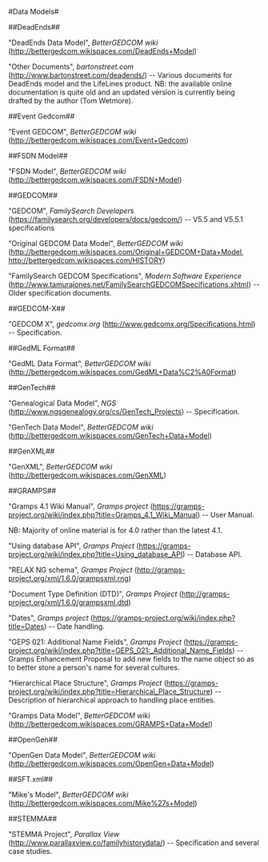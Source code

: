 #Data Models#

##DeadEnds##

"DeadEnds Data Model", *BetterGEDCOM wiki* (http://bettergedcom.wikispaces.com/DeadEnds+Model)

"Other Documents", *bartonstreet.com* (http://www.bartonstreet.com/deadends/) -- Various documents for DeadEnds model and the LifeLines product. NB: the available online documentation is quite old and an updated version is currently being drafted by the author (Tom Wetmore).

##Event Gedcom##

"Event GEDCOM", *BetterGEDCOM wiki* (http://bettergedcom.wikispaces.com/Event+Gedcom)

##FSDN Model##

"FSDN Model", *BetterGEDCOM wiki* (http://bettergedcom.wikispaces.com/FSDN+Model)

##GEDCOM##

"GEDCOM", *FamilySearch Developers* (https://familysearch.org/developers/docs/gedcom/) -- V5.5 and V5.5.1 specifications

"Original GEDCOM Data Model", *BetterGEDCOM wiki* (http://bettergedcom.wikispaces.com/Original+GEDCOM+Data+Model, http://bettergedcom.wikispaces.com/HISTORY)

"FamilySearch GEDCOM Specifications", *Modern Software Experience* (http://www.tamurajones.net/FamilySearchGEDCOMSpecifications.xhtml) -- Older specification documents.

##GEDCOM-X##

"GEDCOM X", *gedcomx.org* (http://www.gedcomx.org/Specifications.html) -- Specification.

##GedML Format##

"GedML Data Format", *BetterGEDCOM wiki* (http://bettergedcom.wikispaces.com/GedML+Data%C2%A0Format)

##GenTech##

"Genealogical Data Model", *NGS* (http://www.ngsgenealogy.org/cs/GenTech_Projects) -- Specification.

"GenTech Data Model", *BetterGEDCOM wiki* (http://bettergedcom.wikispaces.com/GenTech+Data+Model)

##GenXML##

"GenXML", *BetterGEDCOM wiki* (http://bettergedcom.wikispaces.com/GenXML)

##GRAMPS##

"Gramps 4.1 Wiki Manual", *Gramps project* (https://gramps-project.org/wiki/index.php?title=Gramps_4.1_Wiki_Manual) -- User Manual.

NB: Majority of online material is for 4.0 rather than the latest 4.1.

"Using database API", *Gramps Project* (https://gramps-project.org/wiki/index.php?title=Using_database_API) -- Database API.

"RELAX NG schema", *Gramps Project* (http://gramps-project.org/xml/1.6.0/grampsxml.rng)

"Document Type Definition (DTD)", *Gramps Project* (http://gramps-project.org/xml/1.6.0/grampsxml.dtd)

"Dates", *Gramps project* (https://gramps-project.org/wiki/index.php?title=Dates) -- Date handling.

"GEPS 021: Additional Name Fields", *Gramps Project* (https://gramps-project.org/wiki/index.php?title=GEPS_021:_Additional_Name_Fields) -- Gramps Enhancement Proposal to add new fields to the name object so as to better store a person's name for several cultures.

"Hierarchical Place Structure", *Gramps Project* (https://gramps-project.org/wiki/index.php?title=Hierarchical_Place_Structure) -- Description of hierarchical approach to handling place entities.

"Gramps Data Model", *BetterGEDCOM wiki* (http://bettergedcom.wikispaces.com/GRAMPS+Data+Model)

##OpenGen##

"OpenGen Data Model", *BetterGEDCOM wiki* (http://bettergedcom.wikispaces.com/OpenGen+Data+Model)

##SFT.xml##

"Mike's Model", *BetterGEDCOM wiki* (http://bettergedcom.wikispaces.com/Mike%27s+Model)

##STEMMA##

"STEMMA Project", *Parallax View* (http://www.parallaxview.co/familyhistorydata/) -- Specification and several case studies.
